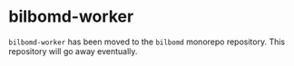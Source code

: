 # bilbomd-worker

`bilbomd-worker` has been moved to the `bilbomd` monorepo repository. This repository will go away eventually.
